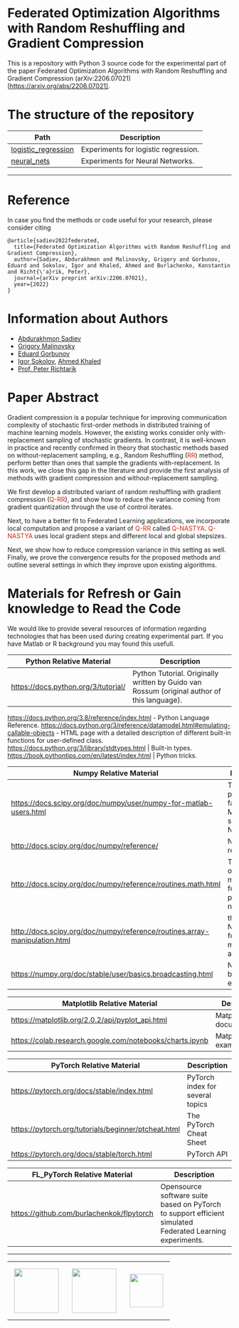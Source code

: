 # Federated Optimization Algorithms with Random Reshuffling and Gradient Compression

This is a repository with Python 3 source code for the experimental part of the paper Federated Optimization Algorithms with Random Reshuffling and Gradient Compression (arXiv:2206.07021)[https://arxiv.org/abs/2206.07021].

# The structure of the repository

Path | Description
--- | --- |
[logistic_regression](logistic_regression)  | Experiments for logistic regression.
[neural_nets](neural_nets)  | Experiments for Neural Networks.
----

# Reference
In case you find the methods or code useful for your research, please consider citing

```
@article{sadiev2022federated,
  title={Federated Optimization Algorithms with Random Reshuffling and Gradient Compression},
  author={Sadiev, Abdurakhmon and Malinovsky, Grigory and Gorbunov, Eduard and Sokolov, Igor and Khaled, Ahmed and Burlachenko, Konstantin and Richt{\'a}rik, Peter},
  journal={arXiv preprint arXiv:2206.07021},
  year={2022}
}
```

# Information about Authors

* [Abdurakhmon Sadiev](https://www.researchgate.net/profile/Abdurakhmon-Sadiev)
* [Grigory Malinovsky](https://grigory-malinovsky.github.io/)
* [Eduard Gorbunov](https://eduardgorbunov.github.io/)
* [Igor Sokolov](https://cemse.kaust.edu.sa/people/person/igor-sokolov), [Ahmed Khaled](https://rka97.github.io/)
* [Prof. Peter Richtarik](https://richtarik.org/) 

# Paper Abstract
Gradient compression is a popular technique for improving communication complexity of stochastic first-order methods in distributed training of machine learning models. 
However, the existing works consider only with-replacement sampling of stochastic gradients. In contrast, it is well-known in practice and recently confirmed
in theory that stochastic methods based on without-replacement sampling, e.g., Random Reshuffling (<span style="color:rgb(213,40,16)">RR</span>) method, perform better than ones that sample the gradients with-replacement. In this work, we close this gap in the literature and provide the first analysis of methods with gradient compression and without-replacement sampling. 

We first develop a distributed variant of random reshuffling with gradient compression (<span style="color:rgb(213,40,16)">Q-RR</span>), and show how to reduce the variance coming from gradient quantization through the use of control iterates. 

Next, to have a better fit to Federated Learning applications, we incorporate local computation and propose a variant of <span style="color:rgb(213,40,16)">Q-RR</span> called <span style="color:rgb(213,40,16)">Q-NASTYA</span>. <span style="color:rgb(213,40,16)">Q-NASTYA</span> uses local gradient steps and different local and global stepsizes.

Next, we show how to reduce compression variance in this setting as well. Finally, we prove the convergence results for the proposed methods and outline several settings in which they improve upon existing algorithms.

# Materials for Refresh or Gain knowledge to Read the Code

We would like to provide several resources of information regarding technologies that has been used during creating experimental part. If you have Matlab or R background you may found this usefull.

Python Relative Material | Description
--- | --- |
https://docs.python.org/3/tutorial/ | Python Tutorial. Originally written by Guido van Rossum (original author of this language).
https://docs.python.org/3.8/reference/index.html - Python Language Reference.
https://docs.python.org/3/reference/datamodel.html#emulating-callable-objects - HTML page with a detailed description of different built-in functions for user-defined class.
https://docs.python.org/3/library/stdtypes.html | Built-in types.
https://book.pythontips.com/en/latest/index.html | Python tricks.

Numpy Relative Material | Description
--- | --- |
https://docs.scipy.org/doc/numpy/user/numpy-for-matlab-users.html | Tutorial for people familiar with MATLAB switch to Numpy.
http://docs.scipy.org/doc/numpy/reference/ | Numpy reference.
http://docs.scipy.org/doc/numpy/reference/routines.math.html | The full list of mathematical functions provided by numpy in: 
http://docs.scipy.org/doc/numpy/reference/routines.array-manipulation.html | the full list of Numpy functions for manipulating arrays.
https://numpy.org/doc/stable/user/basics.broadcasting.html | Numpy broadcasting explanation.

Matplotlib Relative Material | Description
--- | --- |
https://matplotlib.org/2.0.2/api/pyplot_api.html | Matplotlib documentation.
https://colab.research.google.com/notebooks/charts.ipynb | Matplotlib examples.

PyTorch Relative Material | Description
--- | --- |
https://pytorch.org/docs/stable/index.html | PyTorch index for several topics
https://pytorch.org/tutorials/beginner/ptcheat.html |  The PyTorch Cheat Sheet
https://pytorch.org/docs/stable/torch.html |  PyTorch API

FL_PyTorch Relative Material | Description
--- | --- |
https://github.com/burlachenkok/flpytorch | Opensource software suite based on PyTorch to support efficient simulated Federated Learning experiments.

----

<table style="text-align:center;">
<tr>
<td style="padding:15px;text-align:center;vertical-align:middle;"> <img height="100px" src="https://burlachenkok.github.io/materials/KAUST-logo.png"/> </td> 
<td style="padding:15px;text-align:center;vertical-align:middle;"> <img height="100px" src="https://burlachenkok.github.io/materials/mipt-logo.png"/> </td> 
<td style="padding:15px;text-align:center;vertical-align:middle;"> <img height="75px" src="https://burlachenkok.github.io/materials/princeton-university-logo.png"/> </td>
</tr>
</table>
